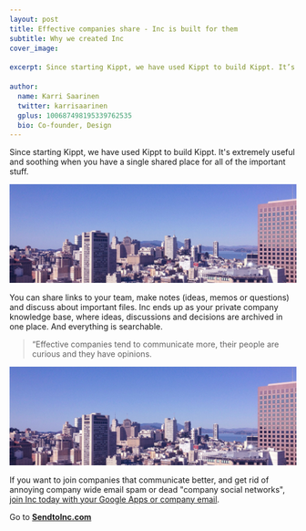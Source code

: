 ```yaml
---
layout: post
title: Effective companies share - Inc is built for them
subtitle: Why we created Inc
cover_image:

excerpt: Since starting Kippt, we have used Kippt to build Kippt. It’s extremely useful and soothing when you have a single shared place for all of the important stuff.

author:
  name: Karri Saarinen
  twitter: karrisaarinen
  gplus: 100687498195339762535
  bio: Co-founder, Design
---
```


Since starting Kippt, we have used Kippt to build Kippt. It's extremely useful and soothing when you have a single shared place for all of the important stuff.

<div class="full zoomable"><p><img src="/images/blog-cover.jpg" alt=""></p></div>

You can share links to your team, make notes (ideas, memos or questions) and discuss about important files. Inc ends up as your private company knowledge base, where ideas, discussions and decisions are archived in one place. And everything is searchable.

<div class="sidequote"><blockquote><p>“Effective companies tend to communicate more, their people are curious and they have opinions.</p></blockquote></div>


![](/images/blog-cover.jpg)

If you want to join companies that communicate better, and get rid of annoying company wide email spam or dead "company social networks", [join Inc today with your Google Apps or company email](https://sendtoinc.com).

Go to [**SendtoInc.com**](https://sendtoinc.com)
